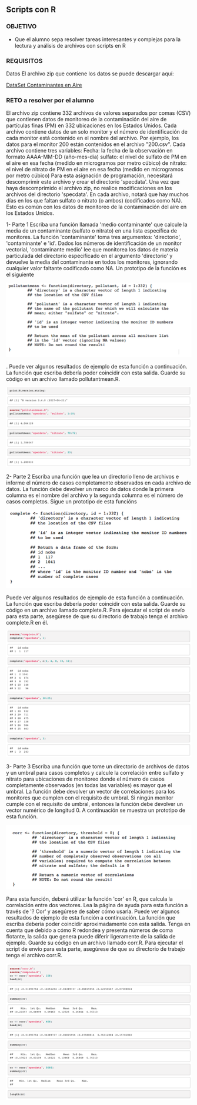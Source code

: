 ## Scripts con R

### OBJETIVO
  - Que el alumno sepa resolver tareas interesantes y complejas para la lectura y análisis de archivos con scripts en R

### REQUISITOS

Datos
El archivo zip que contiene los datos se puede descargar aquí:

 [DataSet Contaminantes en Aire](../Dataset/rprog_data_specdata.zip)

### RETO a resolver por el alumno

El archivo zip contiene 332 archivos de valores separados por comas (CSV) que contienen datos de monitoreo de la contaminación del aire de partículas finas (PM) en 332 ubicaciones en los Estados Unidos. Cada archivo contiene datos de un solo monitor y el número de identificación de cada monitor está contenido en el nombre del archivo. Por ejemplo, los datos para el monitor 200 están contenidos en el archivo "200.csv". Cada archivo contiene tres variables:
Fecha: la fecha de la observación en formato AAAA-MM-DD (año-mes-día)
sulfato: el nivel de sulfato de PM en el aire en esa fecha (medido en microgramos por metro cúbico) de
nitrato: el nivel de nitrato de PM en el aire en esa fecha (medido en microgramos por metro cúbico)
Para esta asignación de programación, necesitará descomprimir este archivo y crear el directorio 'specdata'. Una vez que haya descomprimido el archivo zip, no realice modificaciones en los archivos del directorio 'specdata'. En cada archivo, notará que hay muchos días en los que faltan sulfato o nitrato (o ambos) (codificados como NA). Esto es común con los datos de monitoreo de la contaminación del aire en los Estados Unidos.

1- Parte 1
Escriba una función llamada 'medio contaminante' que calcule la media de un contaminante (sulfato o nitrato) en una lista específica de monitores. La función 'contaminante' toma tres argumentos: 'directorio', 'contaminante' e 'id'. Dados los números de identificación de un monitor vectorial, 'contaminante medio' lee que monitorea los datos de materia particulada del directorio especificado en el argumento 'directorio' y devuelve la media del contaminante en todos los monitores, ignorando cualquier valor faltante codificado como NA. Un prototipo de la función es el siguiente

   ![Pollutantmean](../images/pollutantmeanargs.png)

. Puede ver algunos resultados de ejemplo de esta función a continuación. La función que escriba debería poder coincidir con esta salida. Guarde su código en un archivo llamado pollutantmean.R.

   ![Pollutantmean](../images/pollutantworking.png)

2- Parte 2
Escriba una función que lea un directorio lleno de archivos e informe el número de casos completamente observados en cada archivo de datos. La función debe devolver un marco de datos donde la primera columna es el nombre del archivo y la segunda columna es el número de casos completos. Sigue un prototipo de esta funcións

   ![Pollutantmean](../images/completeargs.png)

Puede ver algunos resultados de ejemplo de esta función a continuación. La función que escriba debería poder coincidir con esta salida. Guarde su código en un archivo llamado complete.R. Para ejecutar el script de envío para esta parte, asegúrese de que su directorio de trabajo tenga el archivo complete.R en él.

   ![Pollutantmean](../images/completeworking.png)

3- Parte 3
Escriba una función que tome un directorio de archivos de datos y un umbral para casos completos y calcule la correlación entre sulfato y nitrato para ubicaciones de monitoreo donde el número de casos completamente observados (en todas las variables) es mayor que el umbral. La función debe devolver un vector de correlaciones para los monitores que cumplen con el requisito de umbral. Si ningún monitor cumple con el requisito de umbral, entonces la función debe devolver un vector numérico de longitud 0. A continuación se muestra un prototipo de esta función.

   ![Pollutantmean](../images/corrargs.png)

Para esta función, deberá utilizar la función 'cor' en R, que calcula la correlación entre dos vectores. Lea la página de ayuda para esta función a través de '? Cor' y asegúrese de saber cómo usarla.
Puede ver algunos resultados de ejemplo de esta función a continuación. La función que escriba debería poder coincidir aproximadamente con esta salida. Tenga en cuenta que debido a cómo R redondea y presenta números de coma flotante, la salida que genera puede diferir ligeramente de la salida de ejemplo. Guarde su código en un archivo llamado corr.R. Para ejecutar el script de envío para esta parte, asegúrese de que su directorio de trabajo tenga el archivo corr.R.

   ![Pollutantmean](../images/corrworking.png)


